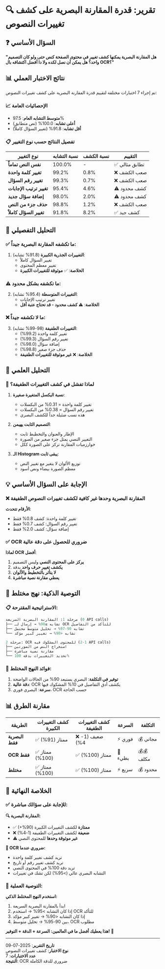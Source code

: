 # 🔍 تقرير: قدرة المقارنة البصرية على كشف تغييرات النصوص

## ❓ السؤال الأساسي
**"هل المقارنة البصرية يمكنها كشف تغيير في محتوى الصفحة كنص حتى ولو كان التصميم واحد؟ هل يمكن أن نصل لكده ولا دا أفضل اكتشافه بال OCR؟"**

## 📊 نتائج الاختبار العملي

تم إجراء 7 اختبارات مختلفة لتقييم قدرة المقارنة البصرية على كشف تغييرات النصوص:

### 📈 الإحصائيات العامة
- **متوسط التشابه العام**: 97.5%
- **أعلى تشابه**: 100.0% (نص متطابق)
- **أقل تشابه**: 91.8% (تغيير السؤال كاملاً)

### 📋 تفصيل النتائج حسب نوع التغيير

| نوع التغيير | نسبة التشابه | نسبة الكشف | التقييم |
|-------------|---------------|------------|----------|
| **نفس النص تماماً** | 100.0% | - | ✅ تطابق مثالي |
| **تغيير كلمة واحدة** | 99.2% | 0.8% | ❌ صعب الكشف |
| **تغيير رقم السؤال** | 99.3% | 0.7% | ❌ صعب الكشف |
| **تغيير ترتيب الإجابات** | 95.4% | 4.6% | ⚠️ كشف محدود |
| **إضافة سؤال جديد** | 98.0% | 2.0% | ⚠️ كشف محدود |
| **حذف جزء من النص** | 98.8% | 1.2% | ❌ صعب الكشف |
| **تغيير السؤال كاملاً** | 91.8% | 8.2% | ✅ كشف جيد |

## 🎯 التحليل التفصيلي

### ✅ ما تكشفه المقارنة البصرية جيداً:

1. **التغييرات الجذرية الكبيرة** (91.8% تشابه):
   - تغيير السؤال كاملاً
   - تغيير معظم المحتوى
   - **الخلاصة**: ✅ **موثوقة للتغييرات الكبيرة**

### ⚠️ ما تكشفه بشكل محدود:

2. **التغييرات المتوسطة** (95.4% تشابه):
   - تغيير ترتيب الإجابات
   - **الخلاصة**: ⚠️ **كشف محدود - قد تحتاج عتبة أقل**

### ❌ ما لا تكشفه جيداً:

3. **التغييرات الطفيفة** (98-99% تشابه):
   - تغيير كلمة واحدة (99.2%)
   - تغيير رقم السؤال (99.3%)
   - إضافة سؤال (98.0%)
   - حذف جزء صغير (98.8%)
   - **الخلاصة**: ❌ **غير موثوقة للتغييرات الطفيفة**

## 🔬 التحليل العلمي

### 🧮 لماذا تفشل في كشف التغييرات الطفيفة؟

1. **نسبة البكسل المتغيرة صغيرة**:
   - تغيير كلمة واحدة = 0.31% من البكسلات
   - تغيير رقم السؤال = 0.38% من البكسلات
   - هذه نسب ضئيلة جداً للكشف البصري

2. **التصميم الثابت يهيمن**:
   - الإطار والعنوان والتخطيط ثابت
   - التغيير النصي يمثل جزء صغير من الصورة
   - خوارزميات المقارنة تركز على الصورة ككل

3. **الـ Histogram يبقى ثابت**:
   - توزيع الألوان لا يتغير مع تغيير النص
   - معظم الصورة بيضاء ونص أسود

## 💡 الإجابة على السؤال الأساسي

### ❌ **المقارنة البصرية وحدها غير كافية لكشف تغييرات النصوص الطفيفة**

**الأرقام تتحدث**:
- تغيير كلمة واحدة: كشف 0.8% فقط
- تغيير رقم السؤال: كشف 0.7% فقط
- إضافة سؤال: كشف 2.0% فقط

### ✅ **OCR ضروري للحصول على دقة عالية**

**لماذا OCR أفضل**:
1. **يركز على المحتوى النصي** وليس التصميم
2. **يكشف تغيير حرف واحد** بدقة
3. **لا يتأثر بالتخطيط والألوان**
4. **يعطي مقارنة نصية مباشرة**

## 🚀 التوصية الذكية: نهج مختلط

### 📋 الاستراتيجية المقترحة:

```python
مرحلة 1: المقارنة البصرية السريعة (0 API calls)
├── تشابه ≥98% → إرسال لـ OCR للتأكد من التفاصيل
├── تشابه 90-97% → تحليل متوسط محتمل
└── تشابه <90% → تغيير كبير مؤكد

مرحلة 2: OCR للمحتوى المشكوك فيه (1-2 API calls)
├── استخراج النص من الصورتين
├── مقارنة نصية مباشرة
└── تحديد التغييرات بدقة 100%
```

### 🎯 فوائد النهج المختلط:

1. **توفير في التكلفة**: البصري يستبعد 90% من الحالات الواضحة
2. **دقة عالية**: OCR يكشف أدق التفاصيل في 10% المشكوك فيها
3. **سرعة**: البصري فوري، OCR حسب الحاجة

## 📊 مقارنة الطرق

| الطريقة | كشف التغييرات الكبيرة | كشف التغييرات الطفيفة | السرعة | التكلفة |
|---------|---------------------|---------------------|-------|---------|
| **البصرية فقط** | ✅ ممتاز (91%) | ❌ ضعيف (1-4%) | ⚡ فوري | 💰 مجاني |
| **OCR فقط** | ✅ ممتاز (100%) | ✅ ممتاز (100%) | 🐌 بطيء | 💰💰 مكلف |
| **مختلط** | ✅ ممتاز (100%) | ✅ ممتاز (100%) | ⚡ سريع | 💰 محدود |

## 🎉 الخلاصة النهائية

### ✅ للإجابة على سؤالك مباشرة:

**🔍 المقارنة البصرية:**
- ✅ **ممتازة** لكشف التغييرات الكبيرة (90%+)
- ❌ **ضعيفة** لكشف التغييرات الطفيفة (1-4%)
- ⚠️ **غير موثوقة وحدها** للمحتوى النصي

**📝 OCR ضروري عندما:**
- تريد كشف تغيير كلمة واحدة
- تريد كشف تغيير رقم أو تاريخ
- تريد دقة 100% في المحتوى النصي
- التشابه البصري عالي (>95%) لكن تشك في تغييرات

### 🚀 التوصية العملية:

**استخدم النهج المختلط الذكي:**
1. ابدأ بالمقارنة البصرية السريعة
2. إذا كان التشابه >95% → استخدم OCR للتأكد
3. إذا كان التشابه <90% → تغيير كبير مؤكد
4. بين 90-95% → تحليل متوسط، OCR مطلوب

**هذا يعطيك أفضل ما في العالمين: السرعة + الدقة + التوفير!** 🎯

---

**تاريخ التقرير**: 2025-07-09  
**نوع الاختبار**: كشف تغييرات النصوص  
**عدد الاختبارات**: 7  
**النتيجة**: OCR ضروري للدقة الكاملة 